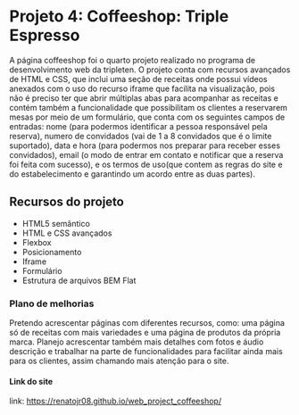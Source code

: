 # Projeto 4: Coffeeshop: Triple Espresso

A página coffeeshop foi o quarto projeto realizado no programa de desenvolvimento web da tripleten. O projeto conta com recursos avançados de HTML e CSS, que inclui uma seção de receitas onde possui vídeos anexados com o uso do recurso iframe que facilita na visualização, pois não é preciso ter que abrir múltiplas abas para acompanhar as receitas e contém também a funcionalidade que possibilitam os clientes a reservarem mesas por meio de um formulário, que conta com os seguintes campos de entradas: nome (para podermos identificar a pessoa responsável pela reserva), numero de convidados (vai de 1 a 8 convidados que é o limite suportado), data e hora (para podermos nos preparar para receber esses convidados), email (o modo de entrar em contato e notificar que a reserva foi feita com sucesso), e os termos de uso(que contem as regras do site e do estabelecimento e garantindo um acordo entre as duas partes).

## Recursos do projeto

- HTML5 semântico
- HTML e CSS avançados
- Flexbox
- Posicionamento
- Iframe
- Formulário
- Estrutura de arquivos BEM Flat

### Plano de melhorias

Pretendo acrescentar páginas com diferentes recursos, como: uma página só de receitas com mais variedades e uma página de produtos da própria marca. Planejo acrescentar também mais detalhes com fotos e áudio descrição e trabalhar na parte de funcionalidades para facilitar ainda mais para os clientes, assim chamando mais atenção para o site.

#### Link do site

link: https://renatojr08.github.io/web_project_coffeeshop/
